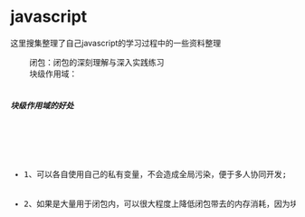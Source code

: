 # javascript
这里搜集整理了自己javascript的学习过程中的一些资料整理

<pre>
	闭包：闭包的深刻理解与深入实践练习
	块级作用域：
	<h5>块级作用域的好处</h5>
        <ul>
            <li>1、可以各自使用自己的私有变量，不会造成全局污染，便于多人协同开发;</li>
            <li>2、如果是大量用于闭包内，可以很大程度上降低闭包带去的内存消耗，因为块级作用域执行完毕后即刻销毁;</li>
        </ul>
</pre>
